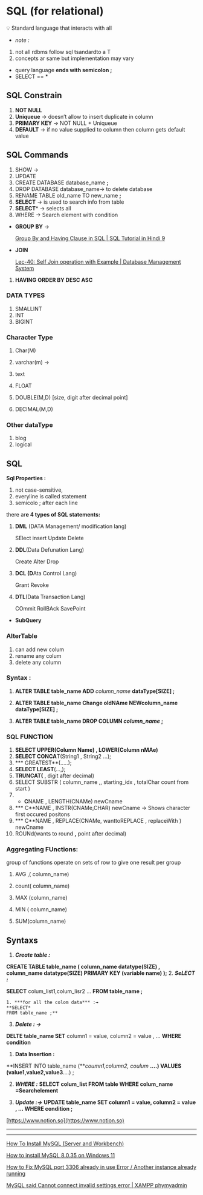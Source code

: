 # SQL (for relational)

<aside>
💡 Standard language that interacts with all

</aside>

- *note :*
1. not all rdbms follow sql tsandardto a T
2. concepts ar same but implementation may vary
- query language **ends with semicolon ;**
- SELECT == *

## SQL Constrain

1. **NOT NULL**
2. **Uniqueue** → doesn’t allow to insert duplicate in column
3. **PRIMARY KEY** → NOT NULL + Uniqueue
4. **DEFAULT** → if no value supplied to column then column gets default value

## SQL Commands

1. SHOW →
2. UPDATE
3. CREATE DATABASE database_name **;**
4. DROP DATABASE  database_name→ to delete database
5. RENAME TABLE old_name TO
new_name **;**
6. **SELECT**  → is used to search info from table
7. **SELECT***  → selects all
8. WHERE → Search element with condition
- **GROUP BY** →
    
    [Group By and Having Clause in SQL | SQL Tutorial in Hindi 9](https://www.youtube.com/watch?v=SvJLXj05cow)
    
- **JOIN**
    
    [Lec-40: Self Join operation with Example | Database Management System](https://www.youtube.com/watch?v=6DQpvfdj6EE)
    
1. **HAVING** 
**ORDER BY 
DESC
ASC**

### DATA TYPES

1. SMALLINT
2. INT
3. BIGINT

### Character Type

1. Char(M)
2. varchar(m) → 
3. text

1. FLOAT
2. DOUBLE(M,D) [size, digit after decimal point]
3. DECIMAL(M,D)

### Other dataType

1. blog
2. logical

## SQL

**Sql Properties :**

1. not case-sensitive, 
2. everyline is called statement
3. semicolo ; after each line

there ar**e 4 types of SQL statements:**

1. **DML** (DATA Management/ modification lang)
    
    SElect 
    insert 
    Update
    Delete
    
2. **DDL**(Data Defunation Lang)
    
    Create
    Alter
    Drop
    

1. **DCL (D**Ata Control Lang)
    
    Grant
    Revoke
    
2. **DTL**(Data Transaction Lang)
    
    COmmit
    RollBAck
    SavePoint
    

- **SubQuery**
    
    

### **AlterTable**

1. can add new colum
2. rename any colum
3. delete any column

### Syntax :

1. **ALTER TABLE table_name
ADD** *column_name* **dataType[SIZE] ;**
2. **ALTER TABLE table_name
Change oldNAme NEWcolumn_name dataType[SIZE] ;**

1. **ALTER TABLE table_name
DROP COLUMN *column_name* ;**

### SQL FUNCTION

1. **SELECT UPPER(Column Name)  , LOWER(Column nMAe)**
2. **SELECT CONCA**T(String1 , String2 …);
3. ***  GREATEST**(…..);
4. **SELECT LEAST**(…,);
5. **TRUNCAT(** , digit after decimal)
6. SELECT SUBSTR ( column_name ,, starting_idx , totalChar count from start )
7. * **C**NAME , LENGTH(CNAMe) newCname
8. *** C**NAME , INSTR(CNAMe,CHAR) newCname → Shows character first occured positons
9. ***  C**NAME , REPLACE(CNAMe, wanttoREPLACE , replaceWith  ) newCname
10. ROUNd(wants to  round **,** point after decimal)

### Aggregating FUnctions:

group of functions  operate on sets of row to give one result per group

1. AVG ,( column_name)
2. count( column_name)

1. MAX (column_name)
2. MIN ( column_name)
3. SUM(column_name)

## Syntaxs

1. ***Create table :***

**CREATE TABLE table_name 
(
 column_name datatype(SIZE) ,
column_name datatype(SIZE)
PRIMARY KEY (variable name)
);**
2. ***SeLECT :***

**SELECT** colum_list1,colum_lisr2 …
**FROM table_name ;**

    1. ***for all the colom data*** :→
    **SELECT* 
    FROM table_name ;**
3. ***Delete : →***

**DELTE table_name
SET** column1 = value, column2 = value , …
**WHERE condition** 

1. **Data Insertion :**

**INSERT INTO table_name (***coumn1,column2, coulum* **….)
VALUES 
(value1,value2,value3**….) ;

2. ***WHERE :***
**SELECT colum_list
FROM table
WHERE colum_name =Searchelement**

3. ***Update :→***
**UPDATE table_name
SET column1 = value, column2 = value , …
WHERE condition ;**

[https://www.notion.so](https://www.notion.so)

---

---

[How To Install MySQL (Server and Workbench)](https://www.youtube.com/watch?v=u96rVINbAUI)

[How to install MySQL 8.0.35 on Windows 11](https://www.youtube.com/watch?v=9cI9UgK3qZA)

[How to Fix MySQL port 3306 already in use Error / Another instance already running](https://www.youtube.com/watch?v=bsDzjy85Lpw)

[MySQL said Cannot connect invalid settings error | XAMPP phymyadmin](https://www.youtube.com/watch?v=RjYxxYlXkOs)